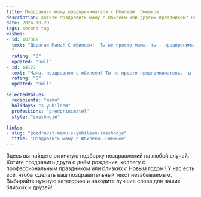 ```yaml
---
title: Поздравить маму предпринимателя с Юбилеем. Смешное
description: Хотите поздравить маму с Юбилеем или другим праздником? Наш ИИ создаст незабываемое поздравление, а вы обязательно выделитесь среди других.  
date: 2024-10-29
tags: second tag
wishes:
- id: 107369
  text: "Дорогая Мама! С юбилеем!  Ты не просто мама, ты – предприниматель от Бога!  Помню, как ты ещё в песочнице торговала формочками,  а теперь – целая бизнес-империя!  Желаю, чтобы твой бизнес процветал ещё больше,  а конкуренты от зависти тихонько сдувались, как некачественные надувные игрушки.  Здоровья тебе крепкого, как  бетонная основа твоего успеха, и  веселья –  столько, сколько  ты заработала за всю свою жизнь!  С юбилеем!
  "
  rating: "0"
  updated: "null"
- id: 14127
  text: "Мама, поздравляю с юбилеем! Ты не просто предприниматель, ты - мастер на все руки, который может и деньги сотворить, и котлеты на сковородке! Пусть твои проекты всегда сходятся, как наши семейные праздники, и пусть твои идеи всегда находятся на пике популярности, как твои вкуснейшие пироги! С днем рождения, мамуля, продолжай вдохновлять нас своим успехом и улыбкой!"
  rating: "0"
  updated: "null"

selectedValues:
  recipients: "mamu"
  holidays: "s-yubileem"
  professions: "predprinimatel"
  style: "smeshnoje"

links:
- slug: "pozdravit-mamu-s-yubileem-smeshnoje"
  title: "Поздравить маму с Юбилеем. Смешное"
---
```


Здесь вы найдете отличную подборку поздравлений на любой случай.
Хотите поздравить друга с днём рождения, коллегу с профессиональным праздником или близких с Новым годом? У нас есть всё, чтобы сделать ваш поздравительный текст незабываемым. Выбирайте нужную категорию и находите лучшие слова для ваших близких и друзей!
